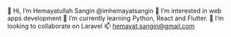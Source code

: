 👋 Hi, I’m Hemayatullah Sangin @imhemayatsangin
👀 I’m interested in web apps development
🌱 I’m currently learning Python, React and Flutter.
💞️ I’m looking to collaborate on Laravel
📫 hemayat.sangin@gmail.com

<!---
imhemayatsangin/imhemayatsangin is a ✨ special ✨ repository because its `README.md` (this file) appears on your GitHub profile.
You can click the Preview link to take a look at your changes.
--->
